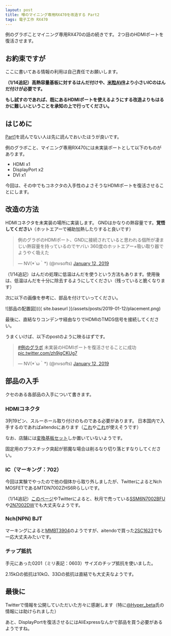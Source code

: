 ```yaml
---
layout: post
title: 噂のマイニング専用RX470を改造する Part2
tags: 電子工作 RX470
---
```


例のグラボことマイニング専用RX470の話の続きです。
2つ目のHDMIポートを復活させます。

<!--more-->

## お約束ですが

ここに書いてある情報の利用は自己責任でお願いします。

**（1/14追記）高熱容量基板に対するはんだ付けや、[米粒AVR](http://akizukidenshi.com/catalog/g/gI-04575/)より小さいICのはんだ付けが必要です。**

**もし試すのであれば、既にあるHDMIポートを使えるようにする改造よりもはるかに難しいということを承知の上で行ってください。**

## はじめに

[Part1](/blog/2019/01/11/rx470-mod/)を読んでない人は先に読んでおいたほうが良いです。

例のグラボこと、マイニング専用RX470には未実装ポートとして以下のものがあります。

- HDMI x1
- DisplayPort x2
- DVI x1

今回は、その中でもコネクタの入手性のよさそうなHDMIポートを復活させることにします。

## 改造の方法

HDMIコネクタを未実装の場所に実装します。
GNDはかなりの熱容量です。**覚悟してください**（ホットエアーで補助加熱したりすると良いです）

<blockquote class="twitter-tweet" data-lang="en"><p lang="ja" dir="ltr">例のグラボのHDMIポート、GNDに接続されていると思われる個所が凄まじい熱容量を持っているのでヤバい 360度のホットエアー+吸い取り器でようやく吸えた</p>&mdash; NV(*´ω｀*) (@nvsofts) <a href="https://twitter.com/nvsofts/status/1084056199190859776?ref_src=twsrc%5Etfw">January 12, 2019</a></blockquote>

（1/14追記）はんだの処理に低温はんだを使うという方法もあります。使用後は、低温はんだを十分に除去するようにしてください（残っていると脆くなります）

次に以下の画像を参考に、部品を付けていってください。

![部品の配置図]({{ site.baseurl }}/assets/posts/2019-01-12/placement.png)

最後に、直結なりコンデンサ経由なりでHDMIのTMDS信号を接続してください。

うまくいけば、以下のpostのように映るはずです。

<blockquote class="twitter-tweet" data-lang="en"><p lang="ja" dir="ltr"><a href="https://twitter.com/hashtag/%E4%BE%8B%E3%81%AE%E3%82%B0%E3%83%A9%E3%83%9C?src=hash&amp;ref_src=twsrc%5Etfw">#例のグラボ</a> 未実装のHDMIポートを復活させることに成功 <a href="https://t.co/zh9jgCKUg7">pic.twitter.com/zh9jgCKUg7</a></p>&mdash; NV(*´ω｀*) (@nvsofts) <a href="https://twitter.com/nvsofts/status/1084089263837212672?ref_src=twsrc%5Etfw">January 12, 2019</a></blockquote>

## 部品の入手

クセのある各部品の入手について書きます。

### HDMIコネクタ

3列19ピン、スルーホール取り付けのものである必要があります。
日本国内で入手するのであればaitendoにあります（[これ](http://www.aitendo.com/product/10350)や[これ](http://www.aitendo.com/product/17797)が使えそうです）

なお、店舗には[変換基板セット](http://www.aitendo.com/product/18086)しか置いていないようです。

固定用のプラスチック突起が邪魔な場合は削るなり切り落とすなりしてください。

### IC（マーキング：702）

今回は実験でやったので他の個体から取り外しましたが、TwitterによるとNch MOSFETであるMTDN7002ZHS6Rらしいです。

（1/14追記）[このページ](https://media.dmm-make.com/item/4517/)やTwitterによると、秋月で売っている[SSM6N7002BFU](http://akizukidenshi.com/catalog/g/gI-08465/)や[2N7002DW](http://akizukidenshi.com/catalog/g/gI-05999/)でも大丈夫なようです。

### Nch(NPN) BJT

マーキングによると[MMBT3904](http://akizukidenshi.com/catalog/g/gI-05969/)のようですが、aitendoで買った[2SC1623](http://www.aitendo.com/product/10777)でも一応大丈夫みたいです。

### チップ抵抗

手元にあった0201（ミリ表記：0603）サイズのチップ抵抗を使いました。

2.15kΩの抵抗は10kΩ、33Ωの抵抗は直結でも大丈夫なようです。

## 最後に

Twitterで情報を公開していただいた方々に感謝します（特に[@Hyper_beta](https://twitter.com/Hyper_beta)氏の情報には助けられました）

あと、DisplayPortを復活させるにはAliExpressなんかで部品を買う必要があるようですね。

